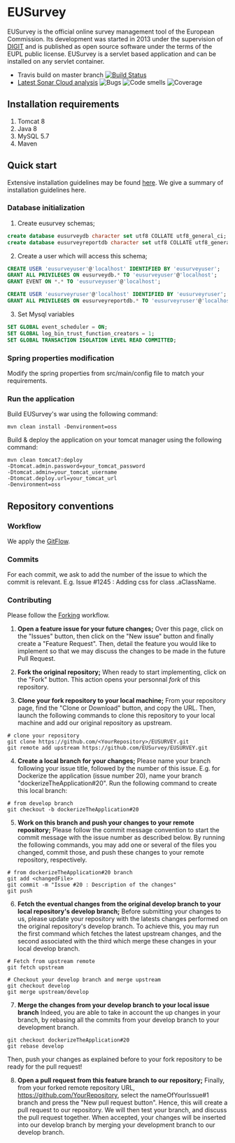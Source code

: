 # EUSurvey
EUSurvey is the official online survey management tool of the European Commission. Its development was started in 2013 under the supervision of [DIGIT](https://ec.europa.eu/dgs/informatics/index_en.htm) and is published as open source software under the terms of the EUPL public license. EUSurvey is a servlet based application and can be installed on any servlet container.
* Travis build on master branch [![Build Status](https://travis-ci.com/EUSurvey/EUSURVEY.svg?branch=master)](https://travis-ci.com/EUSurvey/EUsurvey)
* [Latest Sonar Cloud analysis](https://sonarcloud.io/dashboard?id=EUSURVEY) ![Bugs](https://sonarcloud.io/api/project_badges/measure?project=EUSURVEY&metric=bugs) ![Code smells](https://sonarcloud.io/api/project_badges/measure?project=EUSURVEY&metric=code_smells) ![Coverage](https://sonarcloud.io/api/project_badges/measure?project=EUSURVEY&metric=coverage)

## Installation requirements
1. Tomcat 8
1. Java 8
1. MySQL 5.7
1. Maven

## Quick start
Extensive installation guidelines may be found [here](https://joinup.ec.europa.eu/sites/default/files/document/2017-08/eusurvey_oss_installation_guide_v1_4_0_1.pdf). We give a summary of installation guidelines here.

### Database initialization
1. Create eusurvey schemas;
``` sql 
create database eusurveydb character set utf8 COLLATE utf8_general_ci;
create database eusurveyreportdb character set utf8 COLLATE utf8_general_ci;
```

2. Create a user which will access this schema;
``` sql 
CREATE USER 'eusurveyuser'@'localhost' IDENTIFIED BY 'eusurveyuser'; 
GRANT ALL PRIVILEGES ON eusurveydb.* TO 'eusurveyuser'@'localhost';
GRANT EVENT ON *.* TO 'eusurveyuser'@'localhost'; 

CREATE USER 'eusurveyruser'@'localhost' IDENTIFIED BY 'eusurveyruser'; 
GRANT ALL PRIVILEGES ON eusurveyreportdb.* TO 'eusurveyruser'@'localhost';
```

3. Set Mysql variables
``` sql 
SET GLOBAL event_scheduler = ON;
SET GLOBAL log_bin_trust_function_creators = 1;
SET GLOBAL TRANSACTION ISOLATION LEVEL READ COMMITTED;
```

### Spring properties modification
Modify the spring properties from src/main/config file to match your requirements.

### Run the application
Build EUSurvey's war using the following command:
``` batch
mvn clean install -Denvironment=oss
```

Build & deploy the application on your tomcat manager using the following command:
``` batch
mvn clean tomcat7:deploy 
-Dtomcat.admin.password=your_tomcat_password
-Dtomcat.admin=your_tomcat_username
-Dtomcat.deploy.url=your_tomcat_url
-Denvironment=oss
```

## Repository conventions
### Workflow
We apply the [GitFlow](https://www.atlassian.com/git/tutorials/comparing-workflows/gitflow-workflow).

### Commits
For each commit, we ask to add the number of the issue to which the commit is relevant. E.g.  Issue #1245 : Adding css for class .aClassName. 


### Contributing
Please follow the [Forking](https://help.github.com/en/articles/fork-a-repo) workflow.

1. __Open a feature issue for your future changes;__
Over this page, click on the "Issues" button, then click on the "New issue" button and finally create a "Feature Request". Then, detail the feature you would like to implement so that we may discuss the changes to be made in the future Pull Request.

2. __Fork the original repository;__
When ready to start implementing, click on the "Fork" button. This action opens your personnal _fork_ of this repository.

3. __Clone your fork repository to your local machine;__
From your repository page, find the "Clone or Download" button, and copy the URL. Then, launch the following commands to clone this repository to your local machine and add our original repository as upstream.
```batch
# clone your repository
git clone https://github.com/<YourRepository>/EUSURVEY.git
git remote add upstream https://github.com/EUSurvey/EUSURVEY.git
```
4. __Create a local branch for your changes;__
Please name your branch following your issue title, followed by the number of this issue. E.g. for Dockerize the application (issue number 20), name your branch "dockerizeTheApplication#20". Run the following command to create this local branch:
``` batch 
# from develop branch
git checkout -b dockerizeTheApplication#20
```

5. __Work on this branch and push your changes to your remote repository;__
Please follow the commit message convention to start the commit message with the issue number as described below. By running the following commands, you may add one or several of the files you changed, commit those, and push these changes to your remote repository, respectively.
``` batch 
# from dockerizeTheApplication#20 branch
git add <changedFile>
git commit -m "Issue #20 : Description of the changes"
git push
```

6. __Fetch the eventual changes from the original develop branch to your local repository's develop branch;__
Before submitting your changes to us, please update your repository with the latests changes performed on the original repository's develop branch. To achieve this, you may run the first command which fetches the latest upstream changes, and the second associated with the third which merge these changes in your local develop branch.
```batch
# Fetch from upstream remote
git fetch upstream

# Checkout your develop branch and merge upstream
git checkout develop
git merge upstream/develop
```

7. __Merge the changes from your develop branch to your local issue branch__
Indeed, you are able to take in account the up changes in your branch, by rebasing all the commits from your develop branch to your development branch.
```batch 
git checkout dockerizeTheApplication#20
git rebase develop
```
Then, push your changes as explained before to your fork repository to be ready for the pull request!

8. __Open a pull request from this feature branch to our repository;__
Finally, from your forked remote repository URL, https://github.com/YourRepository, select the nameOfYourIssue#1 branch and press the "New pull request button". Hence, this will create a pull request to our repository. We will then test your branch, and discuss the pull request together. When accepted, your changes will be inserted into our develop branch by merging your development branch to our develop branch.




